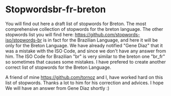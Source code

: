 # Stopwordsbr-fr-breton
You will find out here a draft list of stopwords for Breton.
The most comprehensive collection of stopwords for the breton language.
The other stopwords list you will find here: https://github.com/stopwords-iso/stopwords-br
is in fact for the Brazilian Language, and here it will be only for the Breton Language.
We have already notified "Gene Diaz" that it was a mistake with the ISO Code, and since we don't have any answer from him.
The ISO Code for Brazilian "br" is very similar to the breton one "br_fr" so sometimes that causes some mistakes.
I have prefered to create another correct list of stopwords for the Breton Language.

A friend of mine https://github.com/tornoz and I, have worked hard on this list of stopwords.
Thanks a lot to him for his correction and advices.
I hope We will have an answer from Gene Diaz shortly :)

